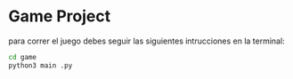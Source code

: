 # Game Project

para correr el juego debes seguir las siguientes intrucciones en la terminal:

```sh
cd game
python3 main .py
```